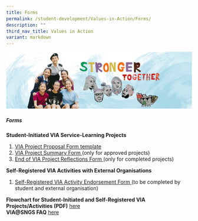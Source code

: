 ```yaml
---
title: Forms
permalink: /student-development/Values-in-Action/Forms/
description: ""
third_nav_title: Values in Action
variant: markdown
---
```

![](/images/01%20Banner%20Photos/04%20subpage%20student%20development.jpg)

##### **Forms**

<b>**Student-Initiated VIA Service-Learning Projects**</b>
1. [VIA Project Proposal Form template](https://docs.google.com/document/d/16AAq0wuoHxAyI8Y6du1bxY2WX3lwr7oLrK2zEPwAzoA/edit?tab=t.0)
2. [VIA Project Summary Form ](https://docs.google.com/forms/d/e/1FAIpQLSdSM6B-TESv46gwAg6Kq24s40Mq_AWvRGqlVC5SnOqd-rchbg/viewform) (only for approved projects)
3. [End of VIA Project Reflections Form ](https://docs.google.com/forms/d/e/1FAIpQLScw-Hfx8MOii-AepXVNGMk375YSaQSfoyv9VLmMB6njhS9c4g/viewform) (only for completed projects)


<b>**Self-Registered VIA Activities with External Organisations**</b>
1. [Self-Registered VIA Activity Endorsement Form ](https://docs.google.com/document/d/1TdtC8pEaEkjNlJD8GxKsngd-bfpX36A825SkZIDT7dU/edit?tab=t.0) (to be completed by student and external organisation)

**Flowchart for Student-Initiated and Self-Registered VIA Projects/Activities (PDF)** [here](https://drive.google.com/file/d/1kQL7SxJdI13rW8N1ahpTnSi4_cW6lpns/view?usp=sharing)<br>
**VIA@SNGS FAQ** [here](https://docs.google.com/document/d/1vQaHE30hNqSZdSFScdHpoQj3Ep1Z0M33GKBYxHdrILA/edit?tab=t.0)
